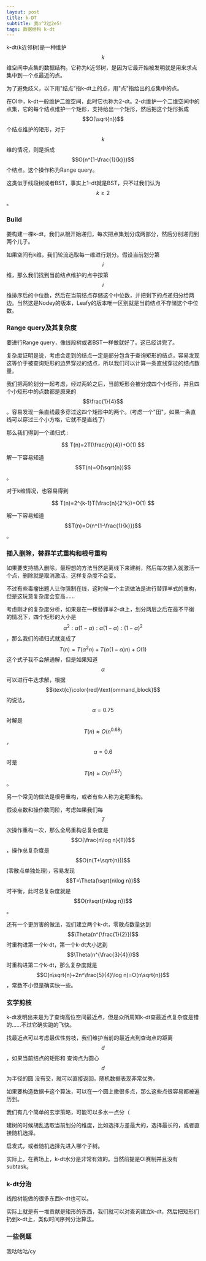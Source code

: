 ```yaml
---
layout: post
title: k-DT
subtitle: 我n^2过2e5!
tags: 数据结构 k-dt
---
```


k-dt(k近邻树)是一种维护$$k$$维空间中点集的数据结构。它称为k近邻树，是因为它最开始被发明就是用来求点集中到一个点最近的点。

为了避免歧义，以下用"结点"指k-dt上的点，用"点"指给出的点集中的点。

在OI中，k-dt一般维护二维空间，此时它也称为2-dt。2-dt维护一个二维空间中的点集，它的每个结点维护一个矩形，支持给出一个矩形，然后把这个矩形拆成$$O(\sqrt{n})$$个结点维护的矩形，对于$$k$$维的情况，则是拆成$$O(n^{1-\frac{1}{k}})$$个结点。这个操作称为Range query。

这类似于线段树或者BST，事实上1-dt就是BST，只不过我们认为$$k\geq 2$$。

### Build

要构建一棵k-dt，我们从根开始递归，每次把点集划分成两部分，然后分别递归到两个儿子。

如果空间有k维，我们轮流选取每一维进行划分。假设当前划分第$$i$$维，那么我们找到当前结点维护的点中按第$$i$$维排序后的中位数，然后在当前结点存储这个中位数，并把剩下的点递归分给两边。当然这是Nodey的版本，Leafy的版本唯一区别就是当前结点不存储这个中位数。

### Range query及其复杂度

要进行Range query，像线段树或者BST一样做就好了。这已经讲完了。

复杂度证明是说，考虑会走到的结点一定是部分包含于查询矩形的结点，容易发现这等价于被查询矩形的边界穿过的结点，所以我们可以计算一条直线穿过的结点数量。

我们把两轮划分一起考虑，经过两轮之后，当前矩形会被分成四个小矩形，并且四个小矩形中的点数都是原来的$$\frac{1}{4}$$。容易发现一条直线最多穿过这四个矩形中的两个。(考虑一个"田"，如果一条直线可以穿过三个小方格，它就不是直线了)

那么我们得到一个递归式 : 

$$
T(n)=2T(\frac{n}{4})+O(1)
$$

解一下容易知道$$T(n)=O(\sqrt{n})$$。

对于k维情况，也容易得到

$$
T(n)=2^{k-1}T(\frac{n}{2^k})+O(1)
$$

解一下容易知道$$T(n)=O(n^{1-\frac{1}{k}})$$。

### 插入删除，替罪羊式重构和根号重构

如果要支持插入删除，最理想的方法当然是离线下来建树，然后每次插入就激活一个点，删除就是取消激活。这样复杂度不会变。

不过有些毒瘤出题人让你强制在线，这时候一个主流做法是进行替罪羊式的重构，但是这玩意复杂度会变高......

考虑刚才的复杂度分析，如果是在一棵替罪羊2-dt上，划分两层之后在最不平衡的情况下，四个矩形的大小是$$\alpha^2:\alpha(1-\alpha):\alpha(1-\alpha):(1-\alpha)^2$$，那么我们的递归式就变成了
$$
T(n)=T(\alpha^2n)+T(\alpha(1-\alpha)n)+O(1)
$$
这个式子我不会解通解，但是如果知道$$\alpha$$可以进行牛迭求解，根据 $$\text{c}\color{red}\text{ommand_block}$$ 的说法，$$\alpha=0.75$$时解是$$T(n)\approx O(n^{0.68})$$，$$\alpha=0.6$$时是$$T(n)\approx O(n^{0.57})$$。

另一个常见的做法是根号重构，或者有些人称为定期重构。

假设点数和操作数同阶，考虑如果我们每$$T$$次操作重构一次，那么全局重构总复杂度是$$O(\frac{n\log n}{T})$$，操作总复杂度是$$O(n(T+\sqrt{n}))$$(零散点单独处理)，容易发现$$T=\Theta(\sqrt{n\log n})$$时平衡，此时总复杂度就是$$O(n\sqrt{n\log n})$$。

还有一个更厉害的做法，我们建立两个k-dt，零散点数量达到$$\Theta(n^{\frac{1}{2}})$$时重构进第一个k-dt，第一个k-dt大小达到$$\Theta(n^{\frac{3}{4}})$$时重构进第二个k-dt，那么复杂度就是$$O(n\sqrt{n}+2n^\frac{5}{4}\log n)=O(n\sqrt{n})$$，常数不小但是确实快一些。

### 玄学剪枝

k-dt发明出来是为了查询高位空间最近点，但是众所周知k-dt查最近点复杂度是错的......不过它确实跑的飞快。

找最近点可以考虑最优性剪枝，我们维护当前的最近点到查询点的距离$$d$$，如果当前结点的矩形和 查询点为圆心$$d$$为半径的圆 没有交，就可以直接返回。随机数据表现非常优秀。

如果要构造数据卡这个算法，可以在一个圆上撒很多点，那么这些点很容易都被遍历到。

我们有几个简单的玄学策略，可能可以多水一点分（

建树的时候胡乱选取当前划分的维度，比如选择方差最大的，选择最长的，或者直接随机选择。

启发式，或者随机选择先进入哪个子树。

实际上，在赛场上，k-dt水分是非常有效的。当然前提是OI赛制并且没有subtask。

### k-dt分治

线段树能做的很多东西k-dt也可以。

实际上就是有一堆贡献是矩形的东西，我们就可以对查询建立k-dt，然后把矩形们扔到k-dt上，类似时间序列分治算法。

### 一些例题

我咕咕咕/cy